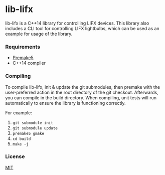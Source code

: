 # lib-lifx

lib-lifx is a C++14 library for controlling LIFX devices. This library also includes a CLI tool for controlling LIFX lightbulbs, which can be used as an example for usage of the library.

### Requirements
- [Premake5](https://premake.github.io/download.html)
- C++14 compiler

### Compiling
To compile lib-lifx, init & update the git submodules, then premake with the user-preferred action in the root directory of the git checkout. Afterwards, you can compile in the build directory. When compiling, unit tests will run automatically to ensure the library is functioning correctly.

For example:
1. `git submodule init`
2. `git submodule update`
3. `premake5 gmake`
4. `cd build`
5. `make -j`

### License
[MIT](http://codemaster.mit-license.org)
